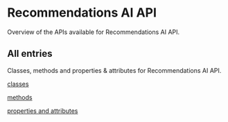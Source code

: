 [
This is a templated file. Adding content to this file may result in it being
reverted. Instead, if you want to place additional content, create an
"overview_content.md" file in `docs/` directory. The Sphinx tool will
pick up on the content and merge the content.
]: #

# Recommendations AI API

Overview of the APIs available for Recommendations AI API.

## All entries

Classes, methods and properties & attributes for
Recommendations AI API.

[classes](https://cloud.google.com/python/docs/reference/recommendationengine/latest/summary_class.html)

[methods](https://cloud.google.com/python/docs/reference/recommendationengine/latest/summary_method.html)

[properties and
attributes](https://cloud.google.com/python/docs/reference/recommendationengine/latest/summary_property.html)
